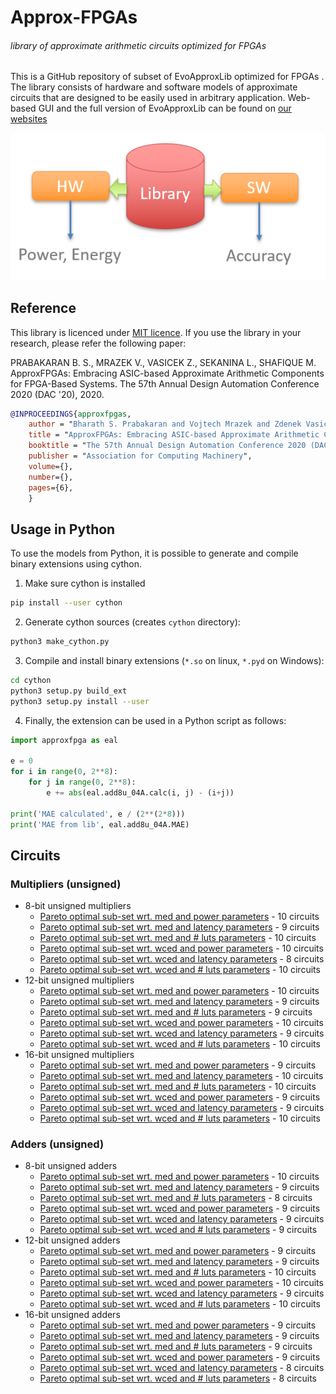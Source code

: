 # Approx-FPGAs
###### library of approximate arithmetic circuits optimized for FPGAs
This is a GitHub repository of subset of EvoApproxLib optimized for FPGAs . The library consists of hardware and software models of approximate circuits that are designed to be easily used in arbitrary application. Web-based GUI and the full version of EvoApproxLib can be found on [our websites](https://ehw.fit.vutbr.cz/evoapprox)

![Library usage](fig/library.png)

## Reference
This library is licenced under [MIT licence](LICENSE.md). If you use the library in your research, please refer the following paper:

PRABAKARAN B. S., MRAZEK V., VASICEK Z., SEKANINA L., SHAFIQUE M. ApproxFPGAs: Embracing ASIC-based Approximate Arithmetic Components for FPGA-Based Systems. The 57th Annual Design Automation Conference 2020 (DAC '20), 2020.

```bibtex
@INPROCEEDINGS{approxfpgas,
    author = "Bharath S. Prabakaran and Vojtech Mrazek and Zdenek Vasicek and Lukas Sekanina and Muhammad Shafique",
    title = "ApproxFPGAs: Embracing ASIC-based Approximate Arithmetic Components for FPGA-Based Systems",
    booktitle = "The 57th Annual Design Automation Conference 2020 (DAC '20)",
    publisher = "Association for Computing Machinery",
    volume={},
    number={},
    pages={6},
    }
```


## Usage in Python
To use the models from Python, it is possible to generate and compile binary extensions using cython.


1. Make sure cython is installed
```bash
pip install --user cython
```

2. Generate cython sources (creates `cython` directory):
```bash
python3 make_cython.py
```

3. Compile and install binary extensions (`*.so` on linux, `*.pyd` on Windows):
```bash
cd cython
python3 setup.py build_ext
python3 setup.py install --user
```

4. Finally, the extension can be used in a Python script as follows:
```python
import approxfpga as eal

e = 0
for i in range(0, 2**8):
    for j in range(0, 2**8):
        e += abs(eal.add8u_04A.calc(i, j) - (i+j))

print('MAE calculated', e / (2**(2*8)))
print('MAE from lib', eal.add8u_04A.MAE)
```

## Circuits
### Multipliers (unsigned)
 - 8-bit unsigned multipliers
   - [Pareto optimal sub-set wrt. med and power parameters](mul8x8/fpga_power_mae/README.md) - 10 circuits
   - [Pareto optimal sub-set wrt. med and latency parameters](mul8x8/fpga_delay_mae/README.md) - 9 circuits
   - [Pareto optimal sub-set wrt. med and # luts parameters](mul8x8/fpga_lut_mae/README.md) - 10 circuits
   - [Pareto optimal sub-set wrt. wced and power parameters](mul8x8/fpga_power_wce/README.md) - 10 circuits
   - [Pareto optimal sub-set wrt. wced and latency parameters](mul8x8/fpga_delay_wce/README.md) - 8 circuits
   - [Pareto optimal sub-set wrt. wced and # luts parameters](mul8x8/fpga_lut_wce/README.md) - 10 circuits
 - 12-bit unsigned multipliers
   - [Pareto optimal sub-set wrt. med and power parameters](mul12x12/fpga_power_mae/README.md) - 10 circuits
   - [Pareto optimal sub-set wrt. med and latency parameters](mul12x12/fpga_delay_mae/README.md) - 9 circuits
   - [Pareto optimal sub-set wrt. med and # luts parameters](mul12x12/fpga_lut_mae/README.md) - 9 circuits
   - [Pareto optimal sub-set wrt. wced and power parameters](mul12x12/fpga_power_wce/README.md) - 10 circuits
   - [Pareto optimal sub-set wrt. wced and latency parameters](mul12x12/fpga_delay_wce/README.md) - 9 circuits
   - [Pareto optimal sub-set wrt. wced and # luts parameters](mul12x12/fpga_lut_wce/README.md) - 10 circuits
 - 16-bit unsigned multipliers
   - [Pareto optimal sub-set wrt. med and power parameters](mul16x16/fpga_power_mae/README.md) - 9 circuits
   - [Pareto optimal sub-set wrt. med and latency parameters](mul16x16/fpga_delay_mae/README.md) - 10 circuits
   - [Pareto optimal sub-set wrt. med and # luts parameters](mul16x16/fpga_lut_mae/README.md) - 10 circuits
   - [Pareto optimal sub-set wrt. wced and power parameters](mul16x16/fpga_power_wce/README.md) - 9 circuits
   - [Pareto optimal sub-set wrt. wced and latency parameters](mul16x16/fpga_delay_wce/README.md) - 9 circuits
   - [Pareto optimal sub-set wrt. wced and # luts parameters](mul16x16/fpga_lut_wce/README.md) - 10 circuits
### Adders (unsigned)
 - 8-bit unsigned adders
   - [Pareto optimal sub-set wrt. med and power parameters](add8u/fpga_power_mae/README.md) - 10 circuits
   - [Pareto optimal sub-set wrt. med and latency parameters](add8u/fpga_delay_mae/README.md) - 9 circuits
   - [Pareto optimal sub-set wrt. med and # luts parameters](add8u/fpga_lut_mae/README.md) - 8 circuits
   - [Pareto optimal sub-set wrt. wced and power parameters](add8u/fpga_power_wce/README.md) - 9 circuits
   - [Pareto optimal sub-set wrt. wced and latency parameters](add8u/fpga_delay_wce/README.md) - 9 circuits
   - [Pareto optimal sub-set wrt. wced and # luts parameters](add8u/fpga_lut_wce/README.md) - 9 circuits
 - 12-bit unsigned adders
   - [Pareto optimal sub-set wrt. med and power parameters](add12u/fpga_power_mae/README.md) - 9 circuits
   - [Pareto optimal sub-set wrt. med and latency parameters](add12u/fpga_delay_mae/README.md) - 9 circuits
   - [Pareto optimal sub-set wrt. med and # luts parameters](add12u/fpga_lut_mae/README.md) - 10 circuits
   - [Pareto optimal sub-set wrt. wced and power parameters](add12u/fpga_power_wce/README.md) - 10 circuits
   - [Pareto optimal sub-set wrt. wced and latency parameters](add12u/fpga_delay_wce/README.md) - 9 circuits
   - [Pareto optimal sub-set wrt. wced and # luts parameters](add12u/fpga_lut_wce/README.md) - 10 circuits
 - 16-bit unsigned adders
   - [Pareto optimal sub-set wrt. med and power parameters](add16u/fpga_power_mae/README.md) - 9 circuits
   - [Pareto optimal sub-set wrt. med and latency parameters](add16u/fpga_delay_mae/README.md) - 9 circuits
   - [Pareto optimal sub-set wrt. med and # luts parameters](add16u/fpga_lut_mae/README.md) - 9 circuits
   - [Pareto optimal sub-set wrt. wced and power parameters](add16u/fpga_power_wce/README.md) - 9 circuits
   - [Pareto optimal sub-set wrt. wced and latency parameters](add16u/fpga_delay_wce/README.md) - 8 circuits
   - [Pareto optimal sub-set wrt. wced and # luts parameters](add16u/fpga_lut_wce/README.md) - 8 circuits
